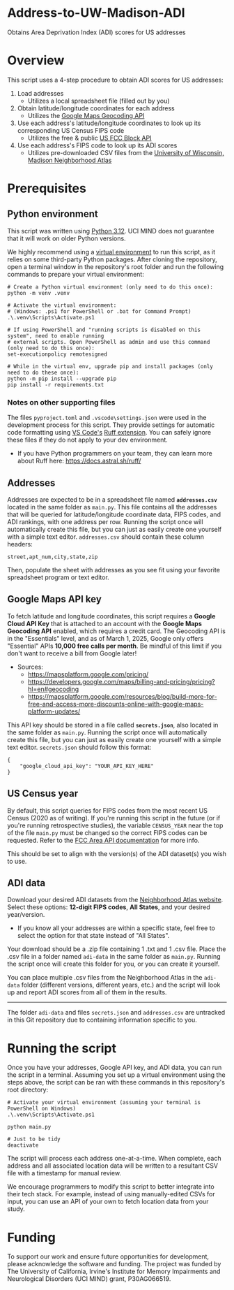 # Address-to-UW-Madison-ADI
Obtains Area Deprivation Index (ADI) scores for US addresses

# Overview

This script uses a 4-step procedure to obtain ADI scores for US addresses:

1. Load addresses
    * Utilizes a local spreadsheet file (filled out by you)
2. Obtain latitude/longitude coordinates for each address
    * Utilizes the [Google Maps Geocoding API](https://developers.google.com/maps/documentation/geocoding/overview)
3. Use each address's latitude/longitude coordinates to look up its corresponding US Census FIPS code
    * Utilizes the free & public [US FCC Block API](https://geo.fcc.gov/api/census/#!/block/get_block_find)
4. Use each address's FIPS code to look up its ADI scores
    * Utilizes pre-downloaded CSV files from the [University of Wisconsin, Madison Neighborhood Atlas](https://www.neighborhoodatlas.medicine.wisc.edu/)

# Prerequisites

## Python environment

This script was written using [Python 3.12](https://www.python.org/downloads/). UCI MIND does not guarantee that it will work on older Python versions.

We highly recommend using a [virtual environment](https://docs.python.org/3/library/venv.html) to run this script, as it relies on some third-party Python packages. After cloning the repository, open a terminal window in the repository's root folder and run the following commands to prepare your virtual environment:

```
# Create a Python virtual environment (only need to do this once):
python -m venv .venv

# Activate the virtual environment:
# (Windows: .ps1 for PowerShell or .bat for Command Prompt)
.\.venv\Scripts\Activate.ps1

# If using PowerShell and "running scripts is disabled on this system", need to enable running
# external scripts. Open PowerShell as admin and use this command (only need to do this once):
set-executionpolicy remotesigned

# While in the virtual env, upgrade pip and install packages (only need to do these once):
python -m pip install --upgrade pip
pip install -r requirements.txt
```

### Notes on other supporting files

The files `pyproject.toml` and `.vscode\settings.json` were used in the development process for this script. They provide settings for automatic code formatting using [VS Code's](https://code.visualstudio.com/) [Ruff extension](https://marketplace.visualstudio.com/items?itemName=charliermarsh.ruff). You can safely ignore these files if they do not apply to your dev environment.

* If you have Python programmers on your team, they can learn more about Ruff here: https://docs.astral.sh/ruff/

## Addresses

Addresses are expected to be in a spreadsheet file named **`addresses.csv`** located in the same folder as `main.py`. This file contains all the addresses that will be queried for latitude/longitude coordinate data, FIPS codes, and ADI rankings, with one address per row. Running the script once will automatically create this file, but you can just as easily create one yourself with a simple text editor. `addresses.csv` should contain these column headers:

```
street,apt_num,city,state,zip
```

Then, populate the sheet with addresses as you see fit using your favorite spreadsheet program or text editor.

## Google Maps API key

To fetch latitude and longitude coordinates, this script requires a **Google Cloud API Key** that is attached to an account with the **Google Maps Geocoding API** enabled, which requires a credit card. The Geocoding API is in the "Essentials" level, and as of March 1, 2025, Google only offers "Essential" APIs **10,000 free calls per month**. Be mindful of this limit if you don't want to receive a bill from Google later!

* Sources:
  * https://mapsplatform.google.com/pricing/
  * https://developers.google.com/maps/billing-and-pricing/pricing?hl=en#geocoding
  * https://mapsplatform.google.com/resources/blog/build-more-for-free-and-access-more-discounts-online-with-google-maps-platform-updates/

This API key should be stored in a file called **`secrets.json`**, also located in the same folder as `main.py`. Running the script once will automatically create this file, but you can just as easily create one yourself with a simple text editor. `secrets.json` should follow this format:

```
{
    "google_cloud_api_key": "YOUR_API_KEY_HERE"
}
```

## US Census year

By default, this script queries for FIPS codes from the most recent US Census (2020 as of writing). If you're running this script in the future (or if you're running retrospective studies), the variable `CENSUS_YEAR` near the top of the file `main.py` must be changed so the correct FIPS codes can be requested. Refer to the [FCC Area API documentation](https://geo.fcc.gov/api/census/#!/block/get_block_find) for more info.

This should be set to align with the version(s) of the ADI dataset(s) you wish to use.

## ADI data

Download your desired ADI datasets from the [Neighborhood Atlas website](https://www.neighborhoodatlas.medicine.wisc.edu/download). Select these options: **12-digit FIPS codes**, **All States**, and your desired year/version.

* If you know all your addresses are within a specific state, feel free to select the option for that state instead of "All States".

Your download should be a .zip file containing 1 .txt and 1 .csv file. Place the .csv file in a folder named `adi-data` in the same folder as `main.py`. Running the script once will create this folder for you, or you can create it yourself.

You can place multiple .csv files from the Neighborhood Atlas in the `adi-data` folder (different versions, different years, etc.) and the script will look up and report ADI scores from all of them in the results.

---

The folder `adi-data` and files `secrets.json` and `addresses.csv` are untracked in this Git repository due to containing information specific to you.

# Running the script

Once you have your addresses, Google API key, and ADI data, you can run the script in a terminal. Assuming you set up a virtual environment using the steps above, the script can be ran with these commands in this repository's root directory:

```
# Activate your virtual environment (assuming your terminal is PowerShell on Windows)
.\.venv\Scripts\Activate.ps1

python main.py

# Just to be tidy
deactivate
```

The script will process each address one-at-a-time. When complete, each address and all associated location data will be written to a resultant CSV file with a timestamp for manual review.

We encourage programmers to modify this script to better integrate into their tech stack. For example, instead of using manually-edited CSVs for input, you can use an API of your own to fetch location data from your study.

# Funding

To support our work and ensure future opportunities for development, please acknowledge the software and funding.
The project was funded by The University of California, Irvine's Institute for Memory Impairments and Neurological Disorders (UCI MIND) grant, P30AG066519.
